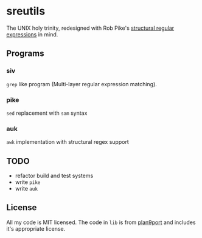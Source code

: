 # sreutils

The UNIX holy trinity, redesigned with Rob Pike's
[structural regular expressions](http://doc.cat-v.org/bell_labs/structural_regexps/)
in mind.

## Programs

### siv

`grep` like program (Multi-layer regular expression matching).

### pike

`sed` replacement with `sam` syntax

### auk

`awk` implementation with structural regex support

## TODO

- refactor build and test systems
- write `pike`
- write `auk`

## License

All my code is MIT licensed. The code in `lib` is from
[plan9port](https://9fans.github.io/plan9port/unix)
and includes it's appropriate license.
